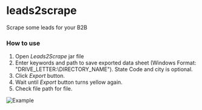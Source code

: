 # leads2scrape
Scrape some leads for your B2B

### How to use
1. Open _Leads2Scrape_ jar file
2. Enter keywords and path to save exported data sheet (Windows Format: "DRIVE_LETTER:\DIRECTORY_NAME\"). State Code and city is optional.
3. Click _Export_ button.
4. Wait until _Export_ button turns yellow again.
5. Check file path for file.

![Example](https://imgur.com/OIIH9IK)
